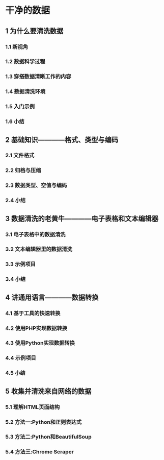 # 干净的数据

## 1 为什么要清洗数据

### 1.1 新视角

### 1.2 数据科学过程

### 1.3 穿搭数据清晰工作的内容

### 1.4 数据清洗环境

### 1.5 入门示例

### 1.6 小结

## 2 基础知识————格式、类型与编码

### 2.1 文件格式

### 2.2 归档与压缩

### 2.3 数据类型、空值与编码

### 2.4 小结

## 3 数据清洗的老黄牛————电子表格和文本编辑器 

### 3.1 电子表格中的数据清洗

### 3.2 文本编辑器里的数据清洗

### 3.3 示例项目

### 3.4 小结

## 4 讲通用语言————数据转换

### 4.1 基于工具的快速转换

### 4.2 使用PHP实现数据转换

### 4.3 使用Python实现数据转换

### 4.4 示例项目

### 4.5 小结

## 5 收集并清洗来自网络的数据

### 5.1 理解HTML页面结构

### 5.2 方法一:Python和正则表达式

### 5.3 方法二:Python和BeautifulSoup

### 5.4 方法三:Chrome Scraper
